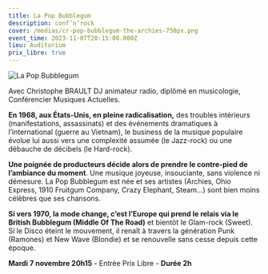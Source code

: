 ```yaml
---
title: La Pop Bubblegum
description: conf’n’rock
cover: /medias/cr-pop-bubblegum-the-archies-750px.png
event_time: 2023-11-07T20:15:00.000Z
lieu: Auditorium
prix_libre: true
---
```

![La Pop Bubblegum](/medias/cr-pop-bubblegum-the-archies-750px.png "Conf'N'Rock")

Avec Christophe BRAULT DJ animateur radio, diplômé en musicologie, Conférencier Musiques Actuelles.

**En 1968, aux États-Unis, en pleine radicalisation,** des troubles intérieurs (manifestations, assassinats) et des événements dramatiques à l’international (guerre au Vietnam), le business de la musique populaire évolue lui aussi vers une complexité assumée (le Jazz-rock) ou une débauche de décibels (le Hard-rock).

**Une poignée de producteurs décide alors de prendre le contre-pied de l’ambiance du moment**. Une musique joyeuse, insouciante, sans violence ni démesure. La Pop Bubblegum est née et ses artistes (Archies, Ohio Express, 1910 Fruitgum Company, Crazy Elephant, Steam…) sont bien moins célèbres que ses chansons. 

**Si vers 1970, la mode change, c’est l’Europe qui prend le relais via le British Bubblegum (Middle Of The Road)** et bientôt le Glam-rock (Sweet). Si le Disco éteint le mouvement, il renaît à travers la génération Punk (Ramones) et New Wave (Blondie) et se renouvelle sans cesse depuis cette époque.

**Mardi 7 novembre 20h15**  -  Entrée Prix Libre  -  **Durée 2h**